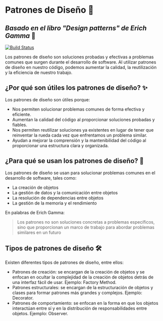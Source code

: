 # Patrones de Diseño 🤖
## _Basado en el libro "Design patterns" de Erich Gamma_ 📖

[![Build Status](https://travis-ci.org/joemccann/dillinger.svg?branch=master)](https://travis-ci.org/joemccann/dillinger)

Los patrones de diseño son soluciones probadas y efectivas a problemas comunes que surgen durante el desarrollo de software. Al utilizar patrones de diseño en nuestro código, podemos aumentar la calidad, la reutilización y la eficiencia de nuestro trabajo.


## ¿Por qué son útiles los patrones de diseño? ✨
Los patrones de diseño son útiles porque:

- Nos permiten solucionar problemas comunes de forma efectiva y eficiente.
- Aumentan la calidad del código al proporcionar soluciones probadas y fiables.
- Nos permiten reutilizar soluciones ya existentes en lugar de tener que reinventar la rueda cada vez que        enfrentamos un problema similar.
- Ayudan a mejorar la comprensión y la mantenibilidad del código al proporcionar una estructura clara y         organizada.


## ¿Para qué se usan los patrones de diseño? 🧩

Los patrones de diseño se usan para solucionar problemas comunes en el desarrollo de software, tales como:

- La creación de objetos
- La gestión de datos y la comunicación entre objetos
- La resolución de dependencias entre objetos
- La gestión de la memoria y el rendimiento

En palabras de Erich Gamma:


> Los patrones no son soluciones concretas a problemas específicos,
> sino que proporcionan un marco de trabajo para abordar
> problemas similares en un futuro




## Tipos de patrones de diseño 🛠️

Existen diferentes tipos de patrones de diseño, entre ellos:

- Patrones de creación: se encargan de la creación de objetos y se enfocan en ocultar la complejidad de la creación de objetos detrás de una interfaz fácil de usar. Ejemplo: Factory Method.
- Patrones estructurales: se encargan de la estructuración de objetos y clases para formar patrones más grandes y complejos. Ejemplo: Decorator.
- Patrones de comportamiento: se enfocan en la forma en que los objetos interactúan entre sí y en la distribución de responsabilidades entre objetos. Ejemplo: Observer.
